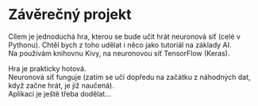 # Závěrečný projekt
Cílem je jednoduchá hra, kterou se bude učit hrát neuronová síť (celé v Pythonu). Chtěl bych z toho udělat i něco jako tutoriál na základy AI.\
Na používám knihovnu Kivy, na neuronovou síť TensorFlow (Keras).

Hra je prakticky hotová.\
Neuronová síť funguje (zatím se učí dopředu na začátku z náhodných dat, když začne hrát, je již naučená).\
Aplikaci je ještě třeba dodělat...
